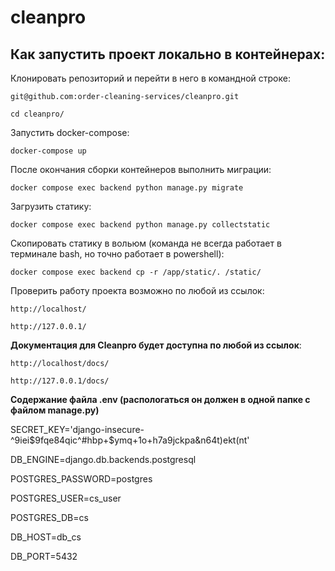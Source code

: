 # cleanpro

## Как запустить проект локально в контейнерах:

Клонировать репозиторий и перейти в него в командной строке:

``` git@github.com:order-cleaning-services/cleanpro.git ``` 

``` cd cleanpro/ ``` 

Запустить docker-compose:

```
docker-compose up

```

После окончания сборки контейнеров выполнить миграции:

```
docker compose exec backend python manage.py migrate

```

Загрузить статику:

```
docker compose exec backend python manage.py collectstatic

```

Скопировать статику в вольюм (команда не всегда работает в терминале bash, но точно работает в powershell):

```
docker compose exec backend cp -r /app/static/. /static/
```

Проверить работу проекта возможно по любой из ссылок:

```
http://localhost/

http://127.0.0.1/
```

**Документация для Cleanpro будет доступна по любой из ссылок**:

```
http://localhost/docs/

http://127.0.0.1/docs/ 
```

**Содержание файла .env (распологаться он должен в одной папке с файлом manage.py)**

SECRET_KEY='django-insecure-^9iei$9fqe84qic^#hbp+$ymq+1o+h7a9jckpa&n64t)ekt(nt'

DB_ENGINE=django.db.backends.postgresql

POSTGRES_PASSWORD=postgres

POSTGRES_USER=cs_user

POSTGRES_DB=cs

DB_HOST=db_cs

DB_PORT=5432